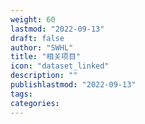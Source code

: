 ```yaml
---
weight: 60
lastmod: "2022-09-13"
draft: false
author: "SWHL"
title: "相关项目"
icon: "dataset_linked"
description: ""
publishlastmod: "2022-09-13"
tags:
categories:
---
```

